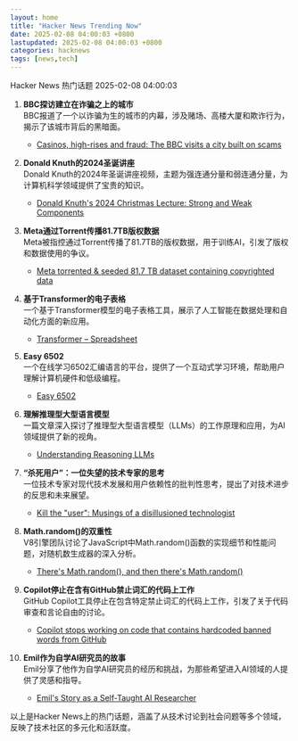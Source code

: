 ```yaml
---
layout: home
title: "Hacker News Trending Now"
date: 2025-02-08 04:00:03 +0800
lastupdated: 2025-02-08 04:00:03 +0800
categories: hacknews
tags: [news,tech]
---
```

Hacker News 热门话题 2025-02-08 04:00:03

1. **BBC探访建立在诈骗之上的城市**  
   BBC报道了一个以诈骗为生的城市的内幕，涉及赌场、高楼大厦和欺诈行为，揭示了该城市背后的黑暗面。  
   - [Casinos, high-rises and fraud: The BBC visits a city built on scams](https://www.bbc.co.uk/news/articles/c04nx1vnw17o)

2. **Donald Knuth的2024圣诞讲座**  
   Donald Knuth的2024年圣诞讲座视频，主题为强连通分量和弱连通分量，为计算机科学领域提供了宝贵的知识。  
   - [Donald Knuth's 2024 Christmas Lecture: Strong and Weak Components](https://www.youtube.com/watch?v=Hi8r_63LGyg)

3. **Meta通过Torrent传播81.7TB版权数据**  
   Meta被指控通过Torrent传播了81.7TB的版权数据，用于训练AI，引发了版权和数据使用的争议。  
   - [Meta torrented & seeded 81.7 TB dataset containing copyrighted data](https://arstechnica.com/tech-policy/2025/02/meta-torrented-over-81-7tb-of-pirated-books-to-train-ai-authors-say/)

4. **基于Transformer的电子表格**  
   一个基于Transformer模型的电子表格工具，展示了人工智能在数据处理和自动化方面的新应用。  
   - [Transformer – Spreadsheet](https://www.byhand.ai/p/transformer-spreadsheet)

5. **Easy 6502**  
   一个在线学习6502汇编语言的平台，提供了一个互动式学习环境，帮助用户理解计算机硬件和低级编程。  
   - [Easy 6502](https://skilldrick.github.io/easy6502/)

6. **理解推理型大型语言模型**  
   一篇文章深入探讨了推理型大型语言模型（LLMs）的工作原理和应用，为AI领域提供了新的视角。  
   - [Understanding Reasoning LLMs](https://magazine.sebastianraschka.com/p/understanding-reasoning-llms)

7. **“杀死用户”：一位失望的技术专家的思考**  
   一位技术专家对现代技术发展和用户依赖性的批判性思考，提出了对技术进步的反思和未来展望。  
   - [Kill the "user": Musings of a disillusioned technologist](https://www.pastagang.cc/blog/kill-the-user/)

8. **Math.random()的双重性**  
   V8引擎团队讨论了JavaScript中Math.random()函数的实现细节和性能问题，对随机数生成器的深入分析。  
   - [There's Math.random(), and then there's Math.random()](https://v8.dev/blog/math-random)

9. **Copilot停止在含有GitHub禁止词汇的代码上工作**  
   GitHub Copilot工具停止在包含特定禁止词汇的代码上工作，引发了关于代码审查和言论自由的讨论。  
   - [Copilot stops working on code that contains hardcoded banned words from GitHub](https://github.com/orgs/community/discussions/72603)

10. **Emil作为自学AI研究员的故事**  
    Emil分享了他作为自学AI研究员的经历和挑战，为那些希望进入AI领域的人提供了灵感和指导。  
    - [Emil's Story as a Self-Taught AI Researcher](https://floydhub.ghost.io/emils-story-as-a-self-taught-ai-researcher/)

以上是Hacker News上的热门话题，涵盖了从技术讨论到社会问题等多个领域，反映了技术社区的多元化和活跃度。